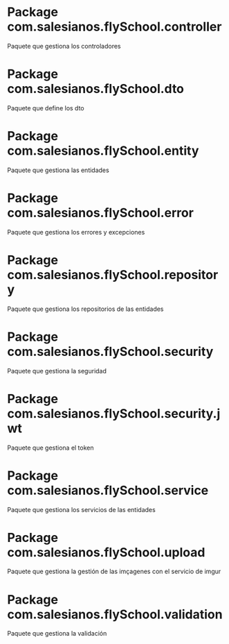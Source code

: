 # Package com.salesianos.flySchool.controller
Paquete que gestiona los controladores

# Package com.salesianos.flySchool.dto
Paquete que define los dto

# Package com.salesianos.flySchool.entity
Paquete que gestiona las entidades

# Package com.salesianos.flySchool.error
Paquete que gestiona los errores y excepciones

# Package com.salesianos.flySchool.repository
Paquete que gestiona los repositorios de las entidades

# Package com.salesianos.flySchool.security
Paquete que gestiona la seguridad

# Package com.salesianos.flySchool.security.jwt
Paquete que gestiona el token

# Package com.salesianos.flySchool.service
Paquete que gestiona los servicios de las entidades

# Package com.salesianos.flySchool.upload
Paquete que gestiona la gestión de las imçagenes con el servicio de imgur

# Package com.salesianos.flySchool.validation
Paquete que gestiona la validación


